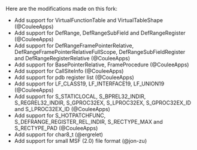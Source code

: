 Here are the modifications made on this fork:

- Add support for VirtualFunctionTable and VirtualTableShape (@CouleeApps)
- Add support for DefRange, DefRangeSubField and DefRangeRegister (@CouleeApps)
- Add support for DefRangeFramePointerRelative, DefRangeFramePointerRelativeFullScope, DefRangeSubFieldRegister and DefRangeRegisterRelative (@CouleeApps)
- Add support for BasePointerRelative, FrameProcedure (@CouleeApps)
- Add support for CallSiteInfo (@CouleeApps)
- Add support for pdb register list (@CouleeApps)
- Add support for LF_CLASS19, LF_INTERFACE19, LF_UNION19 (@CouleeApps)
- Add support for S_STATICLOCAL, S_BPREL32_INDIR, S_REGREL32_INDIR, S_GPROC32EX, S_LPROC32EX, S_GPROC32EX_ID and S_LPROC32EX_ID (@CouleeApps)
- Add support for S_HOTPATCHFUNC, S_DEFRANGE_REGISTER_REL_INDIR, S_RECTYPE_MAX and S_RECTYPE_PAD (@CouleeApps)
- Add support for char8_t (@ergrelet)
- Add support for small MSF (2.0) file format (@jon-zu)
